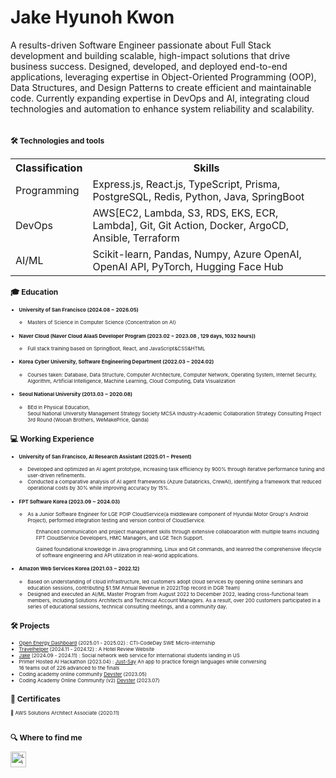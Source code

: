# Jake Hyunoh Kwon 
A results-driven Software Engineer passionate about Full Stack development and building scalable, high-impact solutions that drive business success. Designed, developed, and deployed end-to-end applications, leveraging expertise in Object-Oriented Programming (OOP), Data Structures, and Design Patterns to create efficient and maintainable code. Currently expanding expertise in DevOps and AI, integrating cloud technologies and automation to enhance system reliability and scalability. <br><br>
<div style="font-size:8px;">

<div>

## 🛠  Technologies and tools

<table>
  <th>
    Classification
  </th>
  <th>
    Skills
  </th>
  <tr>
    <td>Programming</td>
    <td>Express.js, React.js, TypeScript, Prisma, PostgreSQL, Redis, Python, Java, SpringBoot
</td>
  </tr>
  <tr>
    <td>DevOps</td>
    <td> AWS[EC2, Lambda, S3, RDS, EKS, ECR, Lambda],  Git, Git Action, Docker, ArgoCD, Ansible, Terraform </td>
  </tr>
  <tr>
    <td>AI/ML</td>
    <td>Scikit-learn, Pandas, Numpy, Azure OpenAI, OpenAI API, PyTorch, Hugging Face Hub </td>
  </tr>




</table>



## 🎓  Education


<ul><li><h4>University of San Francisco (2024.08 ~ 2026.05) </h4></li>
  <ul>
    <li>Masters of Science in Computer Science (Concentration on AI) </li>
  </ul>
</ul>


<ul>
  <li><h4>Naver Cloud (Naver Cloud AIaaS Developer Program (2023.02 ~ 2023.08 , 129 days, 1032 hours)) </h4></li>
  <ul>
    <li>Full stack training based on SpringBoot, React, and JavaScript&CSS&HTML</li>
  </ul>
</ul>
  
  
<ul>
  <li><h4>Korea Cyber ​​University, Software Engineering Department (2022.03 ~ 2024.02) </h4>  </li>
  <ul>
  <li>Courses taken: Database, Data Structure, Computer Architecture, Computer Network, Operating System, Internet Security, Algorithm, Artificial Intelligence, Machine Learning, Cloud   Computing, Data Visualization
    </li>
   </ul> 
</ul>

<ul>
  <li>
<h4> Seoul National University (2013.03 ~ 2020.08) </h4></li>
  <ul><li>
BEd in Physical Education,<br>
Seoul National University Management Strategy Society MCSA Industry-Academic Collaboration Strategy Consulting Project 3rd Round (Wooah Brothers, WeMakePrice, Qanda)</li>
  </ul>
</ul>


## 💻  Working Experience

<ul><li><h4>University of San Francisco, AI Research Assistant (2025.01 ~ Present)</h4></li>
  <ul>
<li>Developed and optimized an AI agent prototype, increasing task efficiency by 900% through iterative performance tuning and user-driven refinements. </li>
<li>Conducted a comparative analysis of AI agent frameworks (Azure Databricks, CrewAI), identifying a framework that reduced operational costs by 30% while improving accuracy by 15%.</li>
</ul></ul>


<ul><li><h4>FPT Software Korea (2023.09 ~ 2024.03)</h4></li>
  <ul>
<li>As a Junior Software Engineer for LGE POIP CloudService(a middleware component of Hyundai Motor Group's Android Project), performed integration testing and version control of CloudService.</li>
 
<ul>Enhanced communication and project management skills through extensive collaboaration with multiple teams including FPT CloudService Developers, HMC Managers, and LGE Tech Support.</ul>
    <ul>
 
Gained foundational knowledge in Java programming, Linux and Git commands, and leanred the comprehensive lifecycle of software engineering and API utilization in real-world applications.</ul>
    </ul>
</ul>

  
<ul>
<li><h4>Amazon Web Services Korea (2021.03 ~ 2022.12)</h4></li>
<ul><li>Based on understanding of cloud infrastructure, led customers adopt cloud services by opening online seminars and education sessions, contributing $1.5M Annual Revenue in 2022(Top record in DGR Team)</li>
<li>
Designed and executed an AI/ML Master Program from August 2022 to December 2022, leading cross-functional team members, including Solutions Architects and Technical Account Managers. As a result, over 200 customers participated in a series of educational sessions, technical consulting meetings, and a community day.</li>
</ul></ul>





## 🛠   Projects 

<ul>
    <li>
<a href="https://jake-kwon.blogspot.com/2025/02/open-source-project-open-energy.html">Open Energy Dashboard</a> (2025.01 - 2025.02) : CTI-CodeDay SWE Micro-internship     <br>

</li>

  <li>
<a href="https://github.com/kwohyuno/Travelhelper">Travelhelper</a> (2024.11 - 2024.12) : A Hotel Review Website    <br>

</li>

  
  <li>
<a href="https://github.com/kwohyuno/SideProject-Jake.git">Jake</a> (2024.09 - 2024.11) : Social network web service for international students landing in US    <br>

</li>



<li>Primer Hosted AI Hackathon (2023.04) : <a href="https://www.youtube.com/watch?v=sNOpKLsg_84">Just-Say</a> An app to practice foreign languages ​​while conversing <br> 16 teams out of 226 advanced to the finals</li>



<li>Coding academy online community <a href="https://github.com/kddongkyu/bit701-four-semi">Devster</a> (2023.05)</li>



<li>
Coding Academy Online Community (v2)
<a href="https://github.com/kddongkyu/bit701-four-semi">Devster</a> (2023.07)</li>



</ul>  





## 📖  Certificates

📝 AWS Solutions Architect Associate (2020.11) 
<br><br>

## 🔍  Where to find me


[<img src="https://img.shields.io/badge/LinkedIn-282C34?logo=linkedin&logoColor=0077B5" alt="LinkedIn logo" title="LinkedIn" height="25" />](https://www.linkedin.com/in/현오-권-395684188/)

<br>



